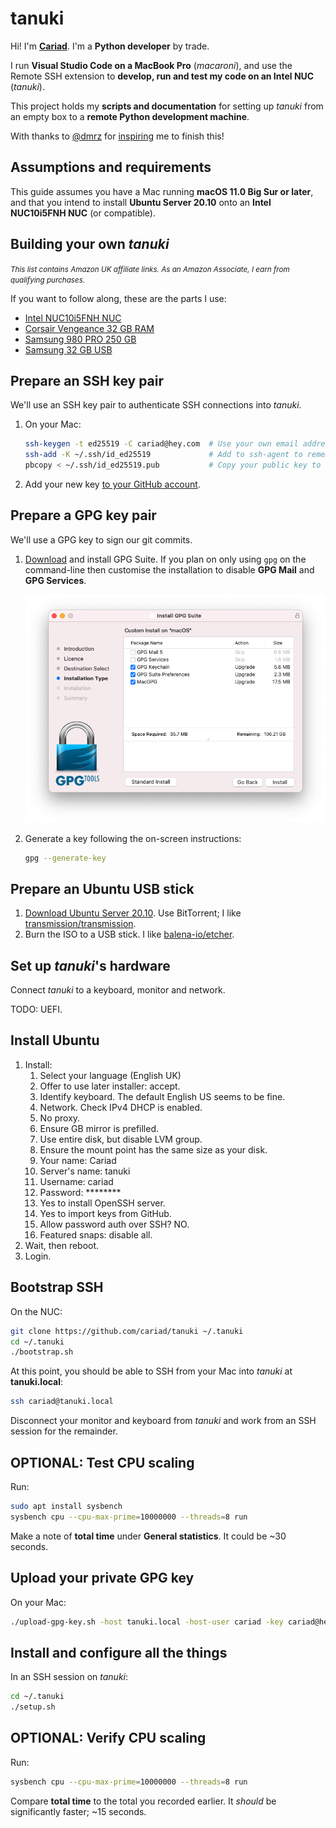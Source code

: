 # tanuki

Hi! I'm **[Cariad](https://cariad.io)**. I'm a **Python developer** by trade.

I run **Visual Studio Code on a MacBook Pro** (_macaroni_), and use the Remote SSH extension to **develop, run and test my code on an Intel NUC** (_tanuki_).

This project holds my **scripts and documentation** for setting up _tanuki_ from an empty box to a **remote Python development machine**.

With thanks to [@dmrz](https://github.com/dmrz) for [inspiring](https://dimamoroz.com/2021/03/09/intel-nuc-for-development/) me to finish this!

## Assumptions and requirements

This guide assumes you have a Mac running **macOS 11.0 Big Sur or later**, and that you intend to install **Ubuntu Server 20.10** onto an **Intel NUC10i5FNH NUC** (or compatible).

## Building your own _tanuki_

<span style="font-size: smaller; font-style: italic;">This list contains Amazon UK affiliate links. As an Amazon Associate, I earn from qualifying purchases.</span>

If you want to follow along, these are the parts I use:

- [Intel NUC10i5FNH NUC](https://amzn.to/3d1HEud)
- [Corsair Vengeance 32 GB RAM](https://amzn.to/3r8yqkF)
- [Samsung 980 PRO 250 GB](https://amzn.to/3ccXYcm)
- [Samsung 32 GB USB](https://amzn.to/3lEV7Mg)

## Prepare an SSH key pair

We'll use an SSH key pair to authenticate SSH connections into _tanuki_.

1. On your Mac:

    ```bash
    ssh-keygen -t ed25519 -C cariad@hey.com  # Use your own email address
    ssh-add -K ~/.ssh/id_ed25519             # Add to ssh-agent to remember your passphrase
    pbcopy < ~/.ssh/id_ed25519.pub           # Copy your public key to the clipboard
    ```

1. Add your new key [to your GitHub account](https://github.com/settings/ssh/new).

## Prepare a GPG key pair

We'll use a GPG key to sign our git commits.

1. [Download](https://gpgtools.org/) and install GPG Suite. If you plan on only using `gpg` on the command-line then customise the installation to disable **GPG Mail** and **GPG Services**.

    ![Customised GPG Suite installation](docs/install-gpg-suite.png)

1. Generate a key following the on-screen instructions:

    ```bash
    gpg --generate-key
    ```

## Prepare an Ubuntu USB stick

1. [Download Ubuntu Server 20.10](https://ubuntu.com/download/server#downloads). Use BitTorrent; I like [transmission/transmission](https://github.com/transmission/transmission).
1. Burn the ISO to a USB stick. I like [balena-io/etcher](https://github.com/balena-io/etcher).

## Set up _tanuki_'s hardware

Connect _tanuki_ to a keyboard, monitor and network.

TODO: UEFI.

## Install Ubuntu

1. Install:
    1. Select your language (English UK)
    1. Offer to use later installer: accept.
    1. Identify keyboard. The default English US seems to be fine.
    1. Network. Check IPv4 DHCP is enabled.
    1. No proxy.
    1. Ensure GB mirror is prefilled.
    1. Use entire disk, but disable LVM group.
    1. Ensure the mount point has the same size as your disk.
    1. Your name: Cariad
    1. Server's name: tanuki
    1. Username: cariad
    1. Password: ********
    1. Yes to install OpenSSH server.
    1. Yes to import keys from GitHub.
    1. Allow password auth over SSH? NO.
    1. Featured snaps: disable all.
1. Wait, then reboot.
1. Login.

## Bootstrap SSH

On the NUC:

```bash
git clone https://github.com/cariad/tanuki ~/.tanuki
cd ~/.tanuki
./bootstrap.sh
```

At this point, you should be able to SSH from your Mac into _tanuki_ at **tanuki.local**:

```bash
ssh cariad@tanuki.local
```

Disconnect your monitor and keyboard from _tanuki_ and work from an SSH session for the remainder.

## OPTIONAL: Test CPU scaling

Run:

```bash
sudo apt install sysbench
sysbench cpu --cpu-max-prime=10000000 --threads=8 run
```

Make a note of **total time** under **General statistics**. It could be ~30 seconds.

## Upload your private GPG key

On your Mac:

```bash
./upload-gpg-key.sh -host tanuki.local -host-user cariad -key cariad@hey.com
```

## Install and configure all the things

In an SSH session on _tanuki_:

```bash
cd ~/.tanuki
./setup.sh
```



## OPTIONAL: Verify CPU scaling

Run:

```bash
sysbench cpu --cpu-max-prime=10000000 --threads=8 run
```

Compare **total time** to the total you recorded earlier. It _should_ be significantly faster; ~15 seconds.
